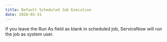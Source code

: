 ```yaml
---
title: Default Scheduled Job Execution
date: 2020-05-31
---
```


If you leave the Run As field as blank in scheduled job, ServiceNow will run the job as system user.